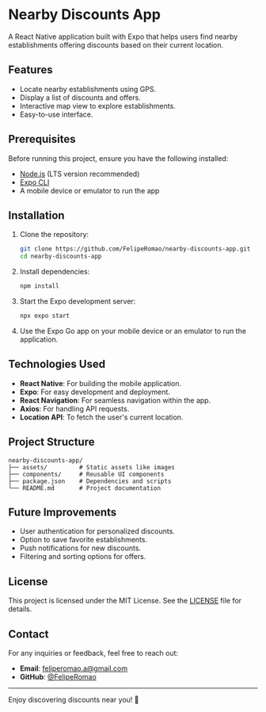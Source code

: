
# Nearby Discounts App

A React Native application built with Expo that helps users find nearby establishments offering discounts based on their current location.

## Features

- Locate nearby establishments using GPS.
- Display a list of discounts and offers.
- Interactive map view to explore establishments.
- Easy-to-use interface.

## Prerequisites

Before running this project, ensure you have the following installed:

- [Node.js](https://nodejs.org/) (LTS version recommended)
- [Expo CLI](https://docs.expo.dev/get-started/installation/)
- A mobile device or emulator to run the app

## Installation

1. Clone the repository:

   ```bash
   git clone https://github.com/FelipeRomao/nearby-discounts-app.git
   cd nearby-discounts-app
   ```

2. Install dependencies:

   ```bash
   npm install
   ```

3. Start the Expo development server:

   ```bash
   npx expo start
   ```

4. Use the Expo Go app on your mobile device or an emulator to run the application.

## Technologies Used

- **React Native**: For building the mobile application.
- **Expo**: For easy development and deployment.
- **React Navigation**: For seamless navigation within the app.
- **Axios**: For handling API requests.
- **Location API**: To fetch the user's current location.

## Project Structure

```
nearby-discounts-app/
├── assets/         # Static assets like images
├── components/     # Reusable UI components
├── package.json    # Dependencies and scripts
└── README.md       # Project documentation
```

## Future Improvements

- User authentication for personalized discounts.
- Option to save favorite establishments.
- Push notifications for new discounts.
- Filtering and sorting options for offers.

## License

This project is licensed under the MIT License. See the [LICENSE](LICENSE) file for details.

## Contact

For any inquiries or feedback, feel free to reach out:

- **Email**: feliperomao.a@gmail.com
- **GitHub**: [@FelipeRomao](https://github.com/FelipeRomao)

---

Enjoy discovering discounts near you! 🎉